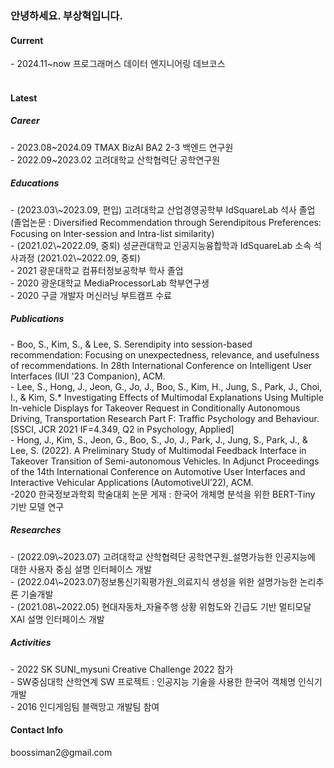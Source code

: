 <h3>안녕하세요. 부상혁입니다.</h3>

<h4>Current</h4>
 - 2024.11~now 프로그래머스 데이터 엔지니어링 데브코스 <br><br>

<h4>Latest</h4>
<h5>Career</h5>
 - 2023.08~2024.09  TMAX BizAI BA2 2-3 백엔드 연구원 <br>
 - 2022.09~2023.02 고려대학교 산학협력단 공학연구원 <br>

<h5>Educations</h5>
 - (2023.03\~2023.09, 편입) 고려대학교 산업경영공학부 IdSquareLab 석사 졸업 <br>
  (졸업논문 : Diversified Recommendation through Serendipitous Preferences: Focusing on Inter-session and Intra-list similarity)<br>
 - (2021.02\~2022.09, 중퇴) 성균관대학교 인공지능융합학과 IdSquareLab 소속 석사과정 (2021.02\~2022.09, 중퇴)<br>
 - 2021 광운대학교 컴퓨터정보공학부 학사 졸업<br>
 - 2020 광운대학교 MediaProcessorLab 학부연구생<br>
 - 2020 구글 개발자 머신러닝 부트캠프 수료<br>
 
<h5>Publications</h5>
 - Boo, S., Kim, S., & Lee, S. Serendipity into session-based recommendation: Focusing on unexpectedness, relevance, and usefulness of recommendations. In 28th International Conference on Intelligent User Interfaces (IUI '23 Companion), ACM. <br>
 - Lee, S., Hong, J., Jeon, G., Jo, J., Boo, S., Kim, H., Jung, S., Park, J., Choi, I., &  Kim, S.* Investigating Effects of Multimodal Explanations Using Multiple In-vehicle Displays for Takeover Request in Conditionally Autonomous Driving, Transportation Research Part F: Traffic Psychology and Behaviour.[SSCI, JCR 2021 IF=4.349, Q2 in Psychology, Applied] <br>
 - Hong, J., Kim, S., Jeon, G., Boo, S., Jo, J., Park, J., Jung, S., Park, J., & Lee, S. (2022).  A Preliminary Study of Multimodal Feedback Interface in Takeover Transition of Semi-autonomous Vehicles. In Adjunct Proceedings of the 14th International Conference on Automotive User Interfaces and Interactive Vehicular Applications (AutomotiveUI’22), ACM.<br>
 -2020 한국정보과학회 학술대회 논문 게재 : 한국어 개체명 분석을 위한 BERT-Tiny 기반 모델 연구<br>
 
<h5>Researches</h5>
 - (2022.09\~2023.07) 고려대학교 산학협력단 공학연구원_설명가능한 인공지능에 대한 사용자 중심 설명 인터페이스 개발<br>
 - (2022.04\~2023.07)정보통신기획평가원_의료지식 생성을 위한 설명가능한 논리추론 기술개발<br>
 - (2021.08\~2022.05) 현대자동차_자율주행 상황 위험도와 긴급도 기반 멀티모달 XAI 설명 인터페이스 개발<br>

<h5>Activities</h5>
 - 2022 SK SUNI_mysuni Creative Challenge 2022 참가<br>
 - SW중심대학 산학연계 SW 프로젝트 : 인공지능 기술을 사용한 한국어 객체명 인식기 개발<br>
 - 2016 인디게임팀 블랙망고 개발팀 참여<br>

<h4>Contact Info</h4>
boossiman2@gmail.com<br>
